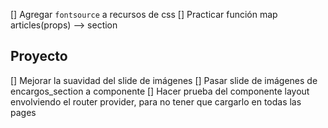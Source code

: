 [] Agregar `fontsource` a recursos de css <!-- https://youtu.be/BVnhDlbhPvs -->
[] Practicar función map articles(props) --> section

## Proyecto

[] Mejorar la suavidad del slide de imágenes
[] Pasar slide de imágenes de encargos_section a componente
[] Hacer prueba del componente layout envolviendo el router provider, para no tener que cargarlo en todas las pages
